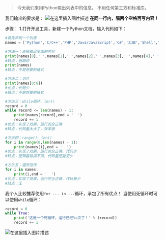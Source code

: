 > 今天我们来用Python输出列表中的信息。
> 不用任何第三方和标准库。

我们输出的要求是：
![在这里插入图片描述](https://pic.2ge.org/cdn/?url=https://img-blog.csdnimg.cn/2020082013224888.png#pic_center)
**在同一行内，隔两个空格再写内容！**

步骤：
1.打开开发工具，新建一个Python文档，输入代码如下：

```python
#首先声明一个列表
names = ['Python','C/C++','PHP','Java/JavaScript','C#','汇编','Shell','ActionScript','VbScript']

#方法一：直接输出里面的内容
print(names[0],' ',names[1],' ',names[2],' ',names[3],' ',names[4],' ',names[5],' ')
#缺点：很麻烦
print(names)
#缺点：不是想要的格式

#方法二：切片
print(names[0:6])
#优点：代码少
#缺点：不是想要的格式

#方法三：while循环、len()
record = 0
while record <= len(names) - 1:
	print(names[record],end = '  ')
	record += 1
#优点：实现了效果，运行完全正确
#缺点：代码量太大了，效率低

#方法四：range()、len()
for i in range(0,len(names) - 1):
	print(names[i],end = '  ')
#优点：实现了效果，运行完全正确，代码少
#缺点：逻辑容易搞不清，代码量还能更少

#方法五：遍历迭代
for i in names:
	print(i,end = '  ')
#优点：实现了效果，运行完全正确，代码极少
#缺点：无
```
我个人比较推荐使用`for ... in ...`循环，承包了所有优点！
当使用死循环时可以使用`while`循环：

```python
record = 0
while True:
    print('这是一个死循环，运行已经%s次了！' % (record))
    record += 1
```

![在这里插入图片描述](https://pic.2ge.org/cdn/?url=https://img-blog.csdnimg.cn/20200820133557148.png?x-oss-process=image/watermark,type_ZmFuZ3poZW5naGVpdGk,shadow_10,text_aHR0cHM6Ly9ibG9nLmNzZG4ubmV0L1BhbkRhb3hpMjAyMA==,size_16,color_FFFFFF,t_70#pic_center)


